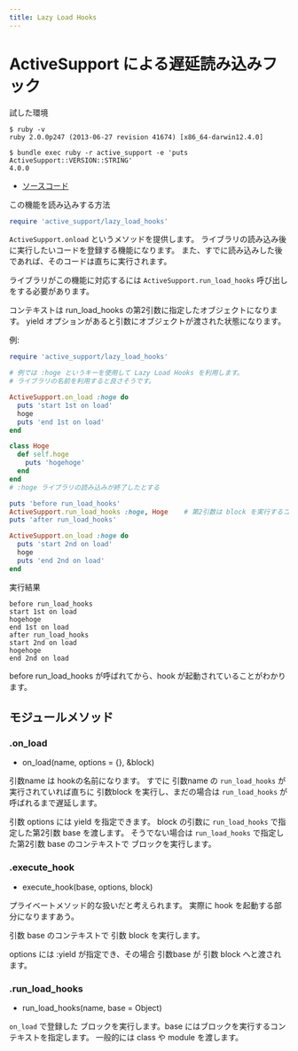 ```yaml
---
title: Lazy Load Hooks
---
```


ActiveSupport による遅延読み込みフック
================================================================================

試した環境

```
$ ruby -v
ruby 2.0.0p247 (2013-06-27 revision 41674) [x86_64-darwin12.4.0]
```

```
$ bundle exec ruby -r active_support -e 'puts ActiveSupport::VERSION::STRING'
4.0.0
```

* [ソースコード](https://github.com/rails/rails/blob/v4.0.0/activesupport/lib/active_support/lazy_load_hooks.rb)

この機能を読み込みする方法

```ruby
require 'active_support/lazy_load_hooks'
```


`ActiveSupport.onload` というメソッドを提供します。
ライブラリの読み込み後に実行したいコードを登録する機能になります。
また、すでに読み込みした後であれば、そのコードは直ちに実行されます。

ライブラリがこの機能に対応するには `ActiveSupport.run_load_hooks` 呼び出しをする必要があります。

コンテキストは run_load_hooks の第2引数に指定したオブジェクトになります。
yield オプションがあると引数にオブジェクトが渡された状態になります。


例:

```ruby
require 'active_support/lazy_load_hooks'

# 例では :hoge というキーを使用して Lazy Load Hooks を利用します。
# ライブラリの名前を利用すると良さそうです。

ActiveSupport.on_load :hoge do
  puts 'start 1st on load'
  hoge
  puts 'end 1st on load'
end

class Hoge
  def self.hoge
    puts 'hogehoge'
  end
end
# :hoge ライブラリの読み込みが終了したとする

puts 'before run_load_hooks'
ActiveSupport.run_load_hooks :hoge, Hoge    # 第2引数は block を実行するコンテキストを指定できる
puts 'after run_load_hooks'

ActiveSupport.on_load :hoge do
  puts 'start 2nd on load'
  hoge
  puts 'end 2nd on load'
end
```

実行結果

```
before run_load_hooks
start 1st on load
hogehoge
end 1st on load
after run_load_hooks
start 2nd on load
hogehoge
end 2nd on load
```

before run_load_hooks が呼ばれてから、hook が起動されていることがわかります。

モジュールメソッド
--------------------------------------------------------------------------------

### .on_load

* on_load(name, options = {}, &block)

引数name は hookの名前になります。
すでに 引数name の `run_load_hooks` が実行されていれば直ちに 引数block を実行し、まだの場合は `run_load_hooks` が呼ばれるまで遅延します。

引数 options には yield を指定できます。
block の引数に `run_load_hooks` で指定した第2引数 base を渡します。
そうでない場合は `run_load_hooks` で指定した第2引数 base のコンテキストで ブロックを実行します。

### .execute_hook

* execute_hook(base, options, block)

プライベートメソッド的な扱いだと考えられます。
実際に hook を起動する部分になりますあう。

引数 base のコンテキストで 引数 block を実行します。

options には :yield が指定でき、その場合 引数base が 引数 block へと渡されます。


### .run_load_hooks

* run_load_hooks(name, base = Object)

`on_load` で登録した ブロックを実行します。base にはブロックを実行するコンテキストを指定します。
一般的には class や module を渡します。
